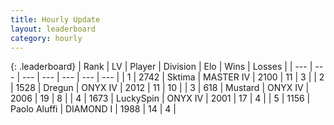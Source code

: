 ```yaml
---
title: Hourly Update
layout: leaderboard
category: hourly
---
```


{: .leaderboard}
| Rank | LV | Player | Division | Elo | Wins | Losses |
| --- | --- | --- | --- | --- | --- | --- |
| <span data-change="0">1</span> | 2742 | <span title="ID: 353063">Sktima</span> | MASTER IV | <span data-change="0">2100</span> | <span data-change="0">11</span> | <span data-change="0">3</span> |
| <span data-change="1">2</span> | 1528 | <span title="ID: 337810">Dregun</span> | ONYX IV | <span data-change="0">2012</span> | <span data-change="0">11</span> | <span data-change="0">10</span> |
| <span data-change="-1">3</span> | 618 | <span title="ID: 611082">Mustard</span> | ONYX IV | <span data-change="-13">2006</span> | <span data-change="3">19</span> | <span data-change="2">8</span> |
| <span data-change="0">4</span> | 1673 | <span title="ID: 498412">LuckySpin</span> | ONYX IV | <span data-change="0">2001</span> | <span data-change="0">17</span> | <span data-change="0">4</span> |
| <span data-change="0">5</span> | 1156 | <span title="ID: 512212">Paolo Aluffi</span> | DIAMOND I | <span data-change="0">1988</span> | <span data-change="0">14</span> | <span data-change="0">4</span> |